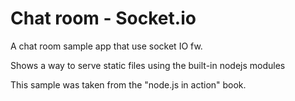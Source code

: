 Chat room - Socket.io
=====================

A chat room sample app that use socket IO fw.

Shows a way to serve static files using the built-in nodejs modules 

This sample was taken from the "node.js in action" book.